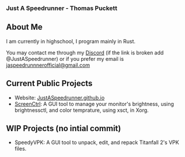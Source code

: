 ### Just A Speedrunner - Thomas Puckett
## About Me
I am currently in highschool, I program mainly in Rust.

You may contact me through my [Discord](https://discord.gg/nhmbDuKG5) (if the link is broken add @JustASpeedrunner) or if you prefer my email is jaspeedrunnnerofficial@gmail.com

## Current Public Projects
- Website: [JustASpeedrunner.github.io](https://justaspeedrunner.github.io/)
- [ScreenCtrl](https://github.com/JustASpeedrunner/screenctrl): A GUI tool to manage your monitor's brightness, using brightnessctl, and color temprature, using xsct, in Xorg.

## WIP Projects (no intial commit)
- SpeedyVPK: A GUI tool to unpack, edit, and repack Titanfall 2's VPK files.
